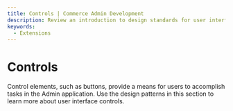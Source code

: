 ```yaml
---
title: Controls | Commerce Admin Development
description: Review an introduction to design standards for user interface controls in the Adobe Commerce and Magento Open Source Admin application.
keywords:
  - Extensions
---
```


# Controls

Control elements, such as buttons, provide a means for users to accomplish tasks in the Admin application. Use the design patterns in this section to learn more about user interface controls.
